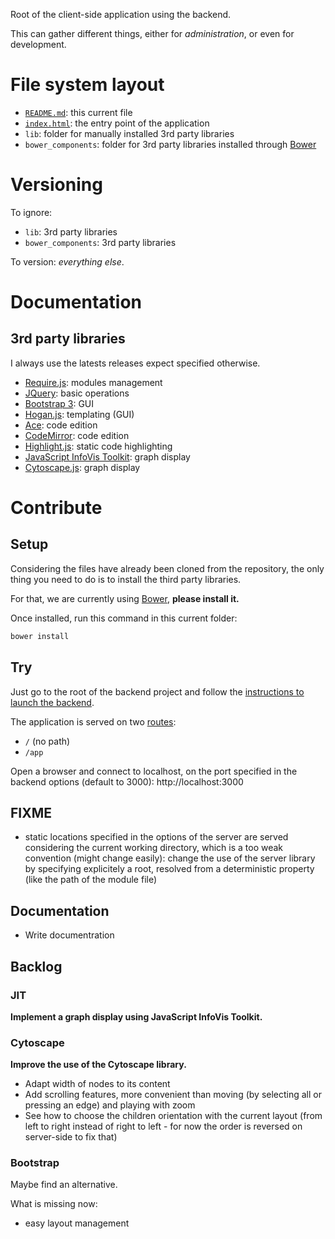 Root of the client-side application using the backend.

This can gather different things, either for _administration_, or even for development.

# File system layout

* [`README.md`](./README.md): this current file
* [`index.html`](./index.html): the entry point of the application
* `lib`: folder for manually installed 3rd party libraries
* `bower_components`: folder for 3rd party libraries installed through [Bower](http://bower.io/)

# Versioning

To ignore:

* `lib`: 3rd party libraries
* `bower_components`: 3rd party libraries

To version: _everything else_.

# Documentation

## 3rd party libraries

I always use the latests releases expect specified otherwise.

* [Require.js](http://requirejs.org/): modules management
* [JQuery](http://jquery.com/): basic operations
* [Bootstrap 3](http://getbootstrap.com/): GUI
* [Hogan.js](http://twitter.github.io/hogan.js/): templating (GUI)
* [Ace](http://ace.c9.io/#nav=about): code edition
* [CodeMirror](http://codemirror.net/): code edition
* [Highlight.js](http://softwaremaniacs.org/soft/highlight/en/): static code highlighting
* [JavaScript InfoVis Toolkit](http://philogb.github.io/jit/): graph display
* [Cytoscape.js](http://cytoscape.github.io/cytoscape.js/): graph display

# Contribute

## Setup

Considering the files have already been cloned from the repository, the only thing you need to do is to install the third party libraries.

For that, we are currently using [Bower](http://bower.io/), __please install it.__

Once installed, run this command in this current folder:

```bash
bower install
```

## Try

Just go to the root of the backend project and follow the [instructions to launch the backend](/#try).

The application is served on two [routes](/app/routes.js):

* `/` (no path)
* `/app`

Open a browser and connect to localhost, on the port specified in the backend options (default to 3000): http://localhost:3000

## FIXME

* static locations specified in the options of the server are served considering the current working directory, which is a too weak convention (might change easily): change the use of the server library by specifying explicitely a root, resolved from a deterministic property (like the path of the module file)

## Documentation

* Write documentration

## Backlog

### JIT

__Implement a graph display using JavaScript InfoVis Toolkit.__

### Cytoscape

__Improve the use of the Cytoscape library.__

* Adapt width of nodes to its content
* Add scrolling features, more convenient than moving (by selecting all or pressing an edge) and playing with zoom
* See how to choose the children orientation with the current layout (from left to right instead of right to left - for now the order is reversed on server-side to fix that)

### Bootstrap

Maybe find an alternative.

What is missing now:

* easy layout management
